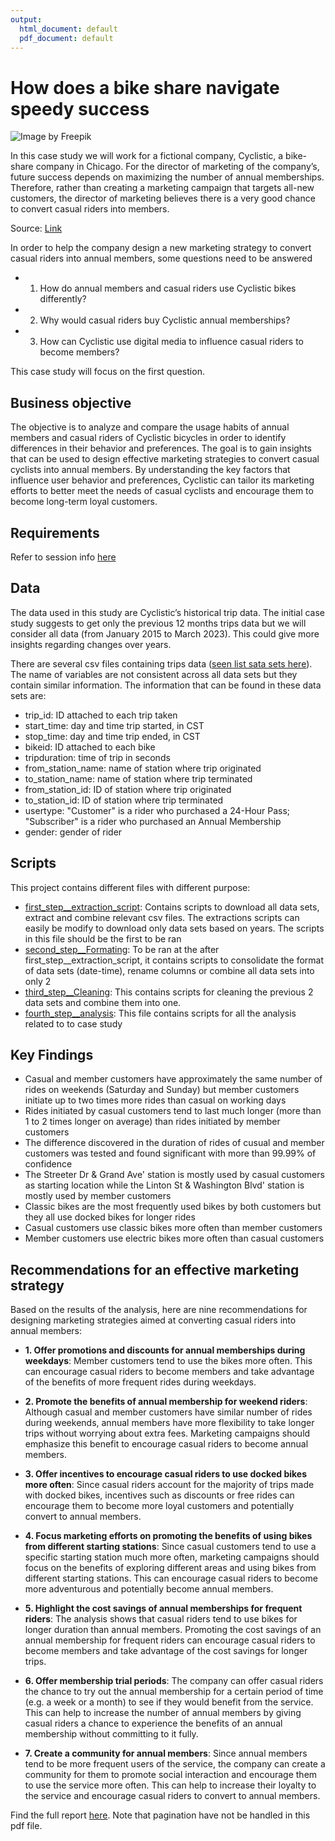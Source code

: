 ```yaml
---
output:
  html_document: default
  pdf_document: default
---
```

# How does a bike share navigate speedy success
![Image by <a href="https://www.freepik.com/free-photo/full-shot-colleagues-going-work-bicycle_26923211.htm#query=bikecycle&position=27&from_view=search&track=robertav1_2_sidr">Freepik</a>](resources/img/full-shot-colleagues-going-work-bicycle.jpg)

In this case study we will work for a fictional company, Cyclistic, a bike-share company in Chicago. For the director of marketing of the company’s, future success depends on maximizing the number of annual memberships. Therefore, rather than creating a marketing campaign that targets all-new customers, the director of marketing believes there is a very good chance to convert casual riders into members. 

Source: [Link](https://d3c33hcgiwev3.cloudfront.net/aacF81H_TsWnBfNR_x7FIg_36299b28fa0c4a5aba836111daad12f1_DAC8-Case-Study-1.pdf?Expires=1681084800&Signature=WgKO~-LpPUMKTGb95H3tFbjTpbRvtu1nqBpjLACnTFrK6jBlggPYFa4lDd6jERYrYmrs7kP~4W~AJU4a3TgXhrp8XFq2c5L5gXwSIcBZNrDDKEeT1ZPXQzSUUGbFtvzy5iz-TyEvMJ-2ETjsA-oDex859GY-Ztjr8EitozVmK2w_&Key-Pair-Id=APKAJLTNE6QMUY6HBC5A)

In order to help the company design a new marketing strategy to convert casual riders into annual members, some questions need to be answered

* 1. How do annual members and casual riders use Cyclistic bikes differently?
* 2. Why would casual riders buy Cyclistic annual memberships?
* 3. How can Cyclistic use digital media to influence casual riders to become members?

This case study will focus on the first question.

## Business objective
The objective is to analyze and compare the usage habits of annual members and casual riders of Cyclistic bicycles in order to identify differences in their behavior and preferences. The goal is to gain insights that can be used to design effective marketing strategies to convert casual cyclists into annual members. By understanding the key factors that influence user behavior and preferences, Cyclistic can tailor its marketing efforts to better meet the needs of casual cyclists and encourage them to become long-term loyal customers.

## Requirements
Refer to session info [here](session_info.txt)

## Data
The data used in this study are Cyclistic’s historical trip data. The initial case study suggests to get only the previous 12 months trips data but we will consider all data (from January 2015 to March 2023). This could give more insights regarding changes over years.

There are several csv files containing trips data ([seen list sata sets here](https://divvy-tripdata.s3.amazonaws.com/index.html)). The name of variables are not consistent across all data sets but they contain similar information. The information that can be found in these data sets are:

* trip_id: ID attached to each trip taken
* start_time: day and time trip started, in CST
* stop_time: day and time trip ended, in CST
* bikeid: ID attached to each bike
* tripduration: time of trip in seconds 
* from_station_name: name of station where trip originated
* to_station_name: name of station where trip terminated 
* from_station_id: ID of station where trip originated
* to_station_id: ID of station where trip terminated
* usertype: "Customer" is a rider who purchased a 24-Hour Pass; "Subscriber" is a rider who purchased an Annual Membership
* gender: gender of rider 

## Scripts
This project contains different files with different purpose:

* [first_step__extraction_script](first_step__extraction_script.Rmd): Contains scripts to download all data sets, extract and combine relevant csv files. The extractions scripts can easily be modify to download only data sets based on years. The scripts in this file should be the first to be ran
* [second_step__Formating](second_step__Formating.Rmd): To be ran at the after first_step__extraction_script, it contains scripts to consolidate the format of data sets (date-time), rename columns or combine all data sets into only 2
* [third_step__Cleaning](third_step__Cleaning.Rmd): This contains scripts for cleaning the previous 2 data sets and combine them into one. 
* [fourth_step__analysis](fourth_step__analysis.Rmd): This file contains scripts for all the analysis related to to case study


## Key Findings
* Casual and member customers have approximately the same number of rides on weekends (Saturday and Sunday) but member customers initiate up to two times more rides than casual on working days
* Rides initiated by casual customers tend to last much longer (more than 1 to 2 times longer on average) than rides initiated by member customers
* The difference discovered in the duration of rides of cusual and member customers was tested and found significant with more than 99.99% of confidence
* The Streeter Dr & Grand Ave' station is mostly used by casual customers as starting location while the Linton St & Washington Blvd' station is mostly used by member customers
* Classic bikes are the most frequently used bikes by both customers but they all use docked bikes for longer rides
* Casual customers use classic bikes more often than member customers 
* Member customers use electric bikes more often than casual customers
    
## Recommendations for an effective marketing strategy
Based on the results of the analysis, here are nine recommendations for designing marketing strategies aimed at converting casual riders into annual members:

* __1. Offer promotions and discounts for annual memberships during weekdays__: 
Member customers tend to use the bikes more often. This can encourage casual riders to become members and take advantage of the benefits of more frequent rides during weekdays.

* __2. Promote the benefits of annual membership for weekend riders__: 
Although casual and member customers have similar number of rides during weekends, annual members have more flexibility to take longer trips without worrying about extra fees. Marketing campaigns should emphasize this benefit to encourage casual riders to become annual members.

* __3. Offer incentives to encourage casual riders to use docked bikes more often__: 
Since casual riders account for the majority of trips made with docked bikes, incentives such as discounts or free rides can encourage them to become more loyal customers and potentially convert to annual members.

* __4. Focus marketing efforts on promoting the benefits of using bikes from different starting stations__: 
Since casual customers tend to use a specific starting station much more often, marketing campaigns should focus on the benefits of exploring different areas and using bikes from different starting stations. This can encourage casual riders to become more adventurous and potentially become annual members.

* __5. Highlight the cost savings of annual memberships for frequent riders__: 
The analysis shows that casual riders tend to use bikes for longer duration than annual members. Promoting the cost savings of an annual membership for frequent riders can encourage casual riders to become members and take advantage of the cost savings for longer trips.

* __6. Offer membership trial periods__: 
The company can offer casual riders the chance to try out the annual membership for a certain period of time (e.g. a week or a month) to see if they would benefit from the service. This can help to increase the number of annual members by giving casual riders a chance to experience the benefits of an annual membership without committing to it fully.

* __7. Create a community for annual members__: 
Since annual members tend to be more frequent users of the service, the company can create a community for them to promote social interaction and encourage them to use the service more often. This can help to increase their loyalty to the service and encourage casual riders to convert to annual members.



Find the full report [here](report.pdf). Note that pagination have not be handled in this pdf file.
